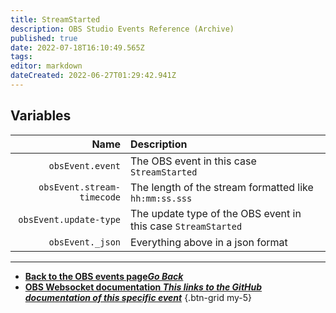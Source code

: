 ```yaml
---
title: StreamStarted
description: OBS Studio Events Reference (Archive)
published: true
date: 2022-07-18T16:10:49.565Z
tags: 
editor: markdown
dateCreated: 2022-06-27T01:29:42.941Z
---
```


## Variables

Name | Description
----:|:------------
`obsEvent.event` | The OBS event in this case `StreamStarted`
`obsEvent.stream-timecode` | The length of the stream formatted like `hh:mm:ss.sss`
`obsEvent.update-type` | The update type of the OBS event in this case `StreamStarted`
`obsEvent._json` | Everything above in a json format

---

- [<i class="mdi mdi-chevron-left"></i>**Back to the OBS events page*Go Back***](/en/Broadcasters/OBS/Archive/Events)
- [<i class="mdi mdi-github"></i> **OBS Websocket documentation *This links to the GitHub documentation of this specific event***](https://github.com/obsproject/obs-websocket/blob/4.x-current/docs/generated/protocol.md#streamstarted)
{.btn-grid my-5}
